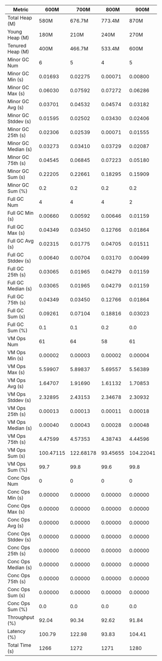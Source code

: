 | Metric | 600M | 700M | 800M | 900M | 1 GB | 2 GB | 4 GB | 8 GB |
|------|----|----|----|----|----|----|----|----|
| Total Heap (M) | 580M | 676.7M | 773.4M | 870M | 989.9M | 1979.8M | 3959.5M | 7918.9M |
| Young Heap (M) | 180M | 210M | 240M | 270M | 307.2M | 614.4M | 1228.8M | 2457.6M |
| Tenured Heap (M) | 400M | 466.7M | 533.4M | 600M | 682.7M | 1365.4M | 2730.7M | 5461.4M |
| Minor GC Num | 6 | 5 | 4 | 5 | 5 | 2 | 1 | 0 |
| Minor GC Min (s) | 0.01693 | 0.02275 | 0.00071 | 0.00800 | 0.00005 | 0.03080 | 0.04687 | 0.00000 |
| Minor GC Max (s) | 0.06030 | 0.07592 | 0.07272 | 0.06286 | 0.10417 | 0.06557 | 0.04687 | 0.00000 |
| Minor GC Avg (s) | 0.03701 | 0.04532 | 0.04574 | 0.03182 | 0.04577 | 0.04818 | 0.04687 | 0.00000 |
| Minor GC Stddev (s) | 0.01595 | 0.02502 | 0.03430 | 0.02406 | 0.05126 | 0.02459 | 0.00000 | 0.00000 |
| Minor GC 25th (s) | 0.02306 | 0.02539 | 0.00071 | 0.01555 | 0.00626 | 0.03080 | 0.04687 | 0.00000 |
| Minor GC Median (s) | 0.03273 | 0.03410 | 0.03729 | 0.02087 | 0.01989 | 0.03080 | 0.04687 | 0.00000 |
| Minor GC 75th (s) | 0.04545 | 0.06845 | 0.07223 | 0.05180 | 0.09850 | 0.06557 | 0.04687 | 0.00000 |
| Minor GC Sum (s) | 0.22205 | 0.22661 | 0.18295 | 0.15909 | 0.22887 | 0.09637 | 0.04687 | 0.00000 |
| Minor GC Sum (%) | 0.2 | 0.2 | 0.2 | 0.2 | 0.2 | 0.1 | 0.1 | 0.0 |
| Full GC Num | 4 | 4 | 4 | 2 | 3 | 2 | 2 | 2 |
| Full GC Min (s) | 0.00660 | 0.00592 | 0.00646 | 0.01159 | 0.00565 | 0.00546 | 0.00588 | 0.00535 |
| Full GC Max (s) | 0.04349 | 0.03450 | 0.12766 | 0.01864 | 0.01280 | 0.00991 | 0.01019 | 0.00971 |
| Full GC Avg (s) | 0.02315 | 0.01775 | 0.04705 | 0.01511 | 0.01037 | 0.00769 | 0.00803 | 0.00753 |
| Full GC Stddev (s) | 0.00640 | 0.00704 | 0.03170 | 0.00499 | 0.00162 | 0.00314 | 0.00304 | 0.00309 |
| Full GC 25th (s) | 0.03065 | 0.01965 | 0.04279 | 0.01159 | 0.01280 | 0.00546 | 0.00588 | 0.00535 |
| Full GC Median (s) | 0.03065 | 0.01965 | 0.04279 | 0.01159 | 0.01280 | 0.00546 | 0.00588 | 0.00535 |
| Full GC 75th (s) | 0.04349 | 0.03450 | 0.12766 | 0.01864 | 0.01280 | 0.00991 | 0.01019 | 0.00971 |
| Full GC Sum (s) | 0.09261 | 0.07104 | 0.18816 | 0.03023 | 0.02869 | 0.01537 | 0.01607 | 0.01506 |
| Full GC Sum (%) | 0.1 | 0.1 | 0.2 | 0.0 | 0.0 | 0.0 | 0.0 | 0.0 |
| VM Ops Num | 61 | 64 | 58 | 61 | 78 | 60 | 52 | 60 |
| VM Ops Min (s) | 0.00002 | 0.00003 | 0.00002 | 0.00004 | 0.00002 | 0.00002 | 0.00001 | 0.00002 |
| VM Ops Max (s) | 5.59907 | 5.89837 | 5.69557 | 5.56389 | 5.93856 | 5.94514 | 5.64947 | 5.92876 |
| VM Ops Avg (s) | 1.64707 | 1.91690 | 1.61132 | 1.70853 | 1.77144 | 1.65242 | 1.23782 | 1.74752 |
| VM Ops Stddev (s) | 2.32895 | 2.43153 | 2.34678 | 2.30932 | 2.40792 | 2.44642 | 2.12797 | 2.41712 |
| VM Ops 25th (s) | 0.00013 | 0.00013 | 0.00011 | 0.00018 | 0.00011 | 0.00012 | 0.00011 | 0.00012 |
| VM Ops Median (s) | 0.00040 | 0.00043 | 0.00028 | 0.00048 | 0.00025 | 0.00024 | 0.00026 | 0.00028 |
| VM Ops 75th (s) | 4.47599 | 4.57353 | 4.38743 | 4.44596 | 4.46667 | 4.52293 | 1.22287 | 4.42881 |
| VM Ops Sum (s) | 100.47115 | 122.68178 | 93.45655 | 104.22041 | 138.17215 | 99.14504 | 64.36641 | 104.85122 |
| VM Ops Sum (%) | 99.7 | 99.8 | 99.6 | 99.8 | 99.8 | 99.9 | 99.9 | 100.0 |
| Conc Ops Num | 0 | 0 | 0 | 0 | 0 | 0 | 0 | 0 |
| Conc Ops Min (s) | 0.00000 | 0.00000 | 0.00000 | 0.00000 | 0.00000 | 0.00000 | 0.00000 | 0.00000 |
| Conc Ops Max (s) | 0.00000 | 0.00000 | 0.00000 | 0.00000 | 0.00000 | 0.00000 | 0.00000 | 0.00000 |
| Conc Ops Avg (s) | 0.00000 | 0.00000 | 0.00000 | 0.00000 | 0.00000 | 0.00000 | 0.00000 | 0.00000 |
| Conc Ops Stddev (s) | 0.00000 | 0.00000 | 0.00000 | 0.00000 | 0.00000 | 0.00000 | 0.00000 | 0.00000 |
| Conc Ops 25th (s) | 0.00000 | 0.00000 | 0.00000 | 0.00000 | 0.00000 | 0.00000 | 0.00000 | 0.00000 |
| Conc Ops Median (s) | 0.00000 | 0.00000 | 0.00000 | 0.00000 | 0.00000 | 0.00000 | 0.00000 | 0.00000 |
| Conc Ops 75th (s) | 0.00000 | 0.00000 | 0.00000 | 0.00000 | 0.00000 | 0.00000 | 0.00000 | 0.00000 |
| Conc Ops Sum (s) | 0.00000 | 0.00000 | 0.00000 | 0.00000 | 0.00000 | 0.00000 | 0.00000 | 0.00000 |
| Conc Ops Sum (%) | 0.0 | 0.0 | 0.0 | 0.0 | 0.0 | 0.0 | 0.0 | 0.0 |
| Throughput (%) | 92.04 | 90.34 | 92.62 | 91.84 | 89.26 | 92.22 | 94.94 | 91.76 |
| Latency (%) | 100.79 | 122.98 | 93.83 | 104.41 | 138.43 | 99.26 | 64.43 | 104.87 |
| Total Time (s) | 1266 | 1272 | 1271 | 1280 | 1288 | 1276 | 1273 | 1271 |
